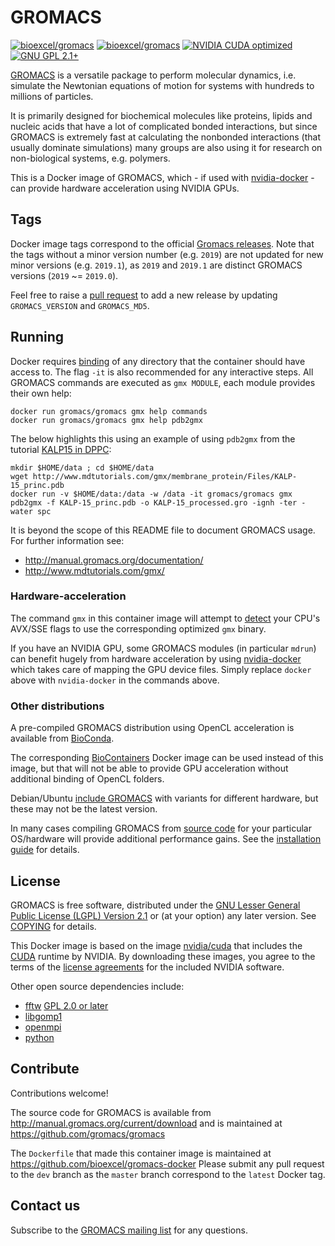 # GROMACS

[![bioexcel/gromacs](https://img.shields.io/badge/docker-gromacs%2Fgromacs-1488C6.svg?logo=docker)](https://hub.docker.com/r/gromacs/gromacs/ "gromacs/gromacs")
[![bioexcel/gromacs](https://images.microbadger.com/badges/image/gromacs/gromacs.svg)](https://microbadger.com/images/gromacs/gromacs)
[![NVIDIA CUDA optimized](https://img.shields.io/badge/CUDA-optimized-blue.svg?logo=nvidia)](https://www.nvidia.com/en-gb/data-center/gpu-accelerated-applications/gromacs/)
[![GNU GPL 2.1+](https://img.shields.io/badge/license-LGPL2.1+-A42E2B.svg?logo=gnu)](https://www.gnu.org/licenses/old-licenses/lgpl-2.1.en.html)


[GROMACS](http://www.gromacs.org/) is a versatile package to perform molecular dynamics, i.e. simulate the Newtonian equations of motion for systems with hundreds to millions of particles.

It is primarily designed for biochemical molecules like proteins, lipids and nucleic acids that have a lot of complicated bonded interactions, but since GROMACS is extremely fast at calculating the nonbonded interactions (that usually dominate simulations) many groups are also using it for research on non-biological systems, e.g. polymers.

This is a Docker image of GROMACS, which - if used with [nvidia-docker](https://github.com/NVIDIA/nvidia-docker) - can provide hardware acceleration using NVIDIA GPUs.

## Tags

Docker image tags correspond to the official [Gromacs releases](http://manual.gromacs.org/documentation/). Note that the tags without a minor version number (e.g. `2019`) are not updated for new minor versions (e.g. `2019.1`), as `2019` and `2019.1` are distinct GROMACS versions (`2019` ~= `2019.0`).

Feel free to raise a [pull request](https://github.com/bioexcel/gromacs-docker/pulls) to add a new release by updating `GROMACS_VERSION` and `GROMACS_MD5`. 


## Running

Docker requires [binding](https://docs.docker.com/storage/bind-mounts/) of any directory that the container should have access to. The flag `-it` is also recommended for any interactive steps. All GROMACS commands are executed as `gmx MODULE`,  each module provides their own help:

    docker run gromacs/gromacs gmx help commands
    docker run gromacs/gromacs gmx help pdb2gmx 

The below highlights this using an example of using `pdb2gmx` from the tutorial [KALP15 in DPPC](http://www.mdtutorials.com/gmx/membrane_protein/01_pdb2gmx.html):

    mkdir $HOME/data ; cd $HOME/data
    wget http://www.mdtutorials.com/gmx/membrane_protein/Files/KALP-15_princ.pdb
    docker run -v $HOME/data:/data -w /data -it gromacs/gromacs gmx pdb2gmx -f KALP-15_princ.pdb -o KALP-15_processed.gro -ignh -ter -water spc


It is beyond the scope of this README file to document GROMACS usage. For further information see:

* http://manual.gromacs.org/documentation/
* http://www.mdtutorials.com/gmx/


### Hardware-acceleration

The command `gmx` in this container image will attempt to [detect](https://github.com/bioexcel/gromacs-docker/blob/dev/gmx-chooser) your CPU's AVX/SSE flags to use the corresponding optimized `gmx` binary.

If you have an NVIDIA GPU, some GROMACS modules (in particular `mdrun`) can benefit hugely from hardware acceleration by using [nvidia-docker](https://github.com/NVIDIA/nvidia-docker) which takes care of mapping the GPU device files. Simply replace `docker` above with `nvidia-docker` in the commands above.

### Other distributions

A pre-compiled GROMACS distribution using OpenCL acceleration is available from [BioConda](https://anaconda.org/bioconda/gromacs).

The corresponding [BioContainers](https://quay.io/repository/biocontainers/gromacs?tab=tags) Docker image can be used instead of this image, but that will not be able to provide GPU acceleration without additional binding of OpenCL folders.

Debian/Ubuntu [include GROMACS](https://packages.ubuntu.com/search?keywords=gromacs) with variants for different hardware, but these may not be the latest version.

In many cases compiling GROMACS from [source code](http://manual.gromacs.org/current/download) for your particular OS/hardware will provide additional performance gains. See the [installation guide](http://manual.gromacs.org/current/install-guide/index.html) for details.

## License

GROMACS is free software, distributed under the [GNU Lesser General
Public License (LGPL) Version 2.1](https://www.gnu.org/licenses/old-licenses/lgpl-2.1.en.html) or (at your option) any later version. See [COPYING](COPYING) for details.

This Docker image is based on the image [nvidia/cuda](https://hub.docker.com/r/nvidia/cuda) that includes the [CUDA](http://docs.nvidia.com/cuda) runtime by NVIDIA. By downloading these images, you agree to the terms of the [license agreements](http://docs.nvidia.com/cuda/eula/index.html) for the included NVIDIA software. 

Other open source dependencies include:

* [fftw](http://www.fftw.org/) [GPL 2.0 or later](https://github.com/FFTW/fftw3/blob/master/COPYING)
* [libgomp1](https://packages.ubuntu.com/xenial/libgomp1)
* [openmpi](https://packages.ubuntu.com/xenial/openmpi-bin)
* [python](https://packages.ubuntu.com/xenial/python/)

## Contribute

Contributions welcome!

The source code for GROMACS is available from http://manual.gromacs.org/current/download and is maintained at https://github.com/gromacs/gromacs

The `Dockerfile` that made this container image is maintained at https://github.com/bioexcel/gromacs-docker
Please submit any pull request to the `dev` branch as the `master` branch correspond to the `latest` Docker tag.


## Contact us

Subscribe to the [GROMACS mailing list](http://www.gromacs.org/Support/Mailing_Lists/GMX-developers_List) for any questions.
